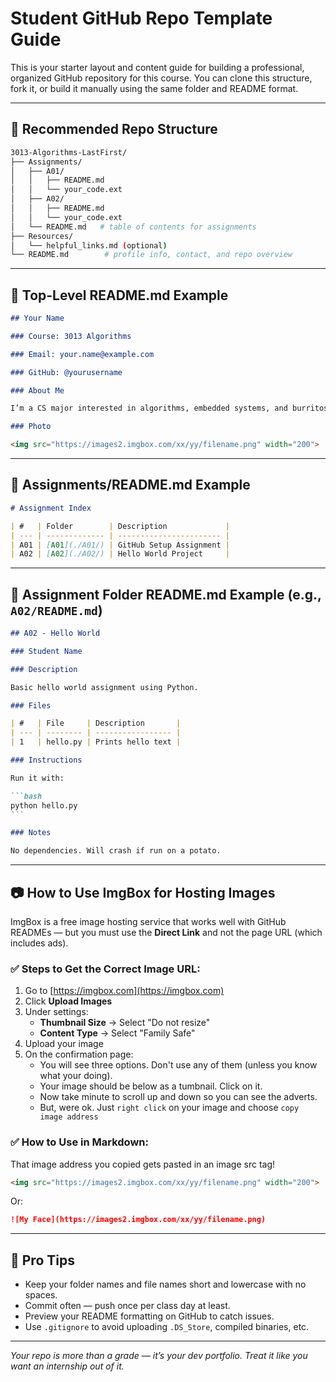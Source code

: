 # Student GitHub Repo Template Guide

This is your starter layout and content guide for building a professional, organized GitHub repository for this course. You can clone this structure, fork it, or build it manually using the same folder and README format.

---

## 📁 Recommended Repo Structure

```bash
3013-Algorithms-LastFirst/
├── Assignments/
│   ├── A01/
│   │   ├── README.md
│   │   └── your_code.ext
│   ├── A02/
│   │   ├── README.md
│   │   └── your_code.ext
│   └── README.md   # table of contents for assignments
├── Resources/
│   └── helpful_links.md (optional)
└── README.md        # profile info, contact, and repo overview
```

---

## 🧾 Top-Level README.md Example

```markdown
## Your Name

### Course: 3013 Algorithms

### Email: your.name@example.com

### GitHub: @yourusername

### About Me

I’m a CS major interested in algorithms, embedded systems, and burritos.

### Photo

<img src="https://images2.imgbox.com/xx/yy/filename.png" width="200">
```

---

## 📑 Assignments/README.md Example

```markdown
# Assignment Index

| #   | Folder        | Description             |
| --- | ------------- | ----------------------- |
| A01 | [A01](./A01/) | GitHub Setup Assignment |
| A02 | [A02](./A02/) | Hello World Project     |
```

---

## 📝 Assignment Folder README.md Example (e.g., `A02/README.md`)

````markdown
## A02 - Hello World

### Student Name

### Description

Basic hello world assignment using Python.

### Files

| #   | File     | Description       |
| --- | -------- | ----------------- |
| 1   | hello.py | Prints hello text |

### Instructions

Run it with:

```bash
python hello.py
```

### Notes

No dependencies. Will crash if run on a potato.
````

---

## 📷 How to Use ImgBox for Hosting Images

ImgBox is a free image hosting service that works well with GitHub READMEs — but you must use the **Direct Link** and not the page URL (which includes ads).

### ✅ Steps to Get the Correct Image URL:

1. Go to [https://imgbox.com](https://imgbox.com)
2. Click **Upload Images**
3. Under settings:
   - **Thumbnail Size** → Select "Do not resize"
   - **Content Type** → Select "Family Safe"
4. Upload your image
5. On the confirmation page:
   - You will see three options. Don't use any of them (unless you know what your doing).
   - Your image should be below as a tumbnail. Click on it.
   - Now take minute to scroll up and down so you can see the adverts.
   - But, were ok. Just `right click` on your image and choose `copy image address`

### ✅ How to Use in Markdown:

That image address you copied gets pasted in an image src tag!

```markdown
<img src="https://images2.imgbox.com/xx/yy/filename.png" width="200">
```

Or:

```markdown
![My Face](https://images2.imgbox.com/xx/yy/filename.png)
```

---

## 🧠 Pro Tips

- Keep your folder names and file names short and lowercase with no spaces.
- Commit often — push once per class day at least.
- Preview your README formatting on GitHub to catch issues.
- Use `.gitignore` to avoid uploading `.DS_Store`, compiled binaries, etc.

---

_Your repo is more than a grade — it’s your dev portfolio. Treat it like you want an internship out of it._
